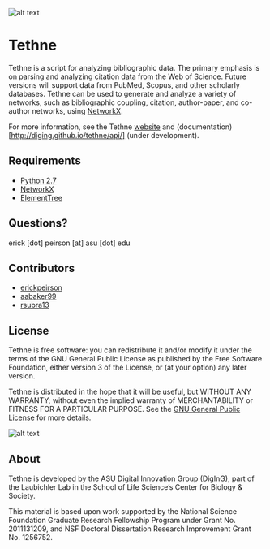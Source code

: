 ![alt text](https://raw.github.com/diging/tethne/python/doc/logo.jpeg "Tethneus, an orb weaving spider.")

# Tethne

Tethne is a script for analyzing bibliographic data. The primary emphasis is on parsing
and analyzing citation data from the Web of Science. Future versions will support data
from PubMed, Scopus, and other scholarly databases. Tethne can be used to generate and
analyze a variety of networks, such as bibliographic coupling, citation, author-paper, 
and co-author networks, using [NetworkX](http://networkx.github.io/).

For more information, see the Tethne [website](https://github.com/diging/tethne) and
(documentation)[http://diging.github.io/tethne/api/] (under development).

## Requirements
* [Python 2.7](http://www.python.org/)
* [NetworkX](http://networkx.github.io/)
* [ElementTree](http://docs.python.org/2/library/xml.etree.elementtree.html)

## Questions?
erick [dot] peirson [at] asu [dot] edu

## Contributors
* [erickpeirson](http://github.com/erickpeirson)
* [aabaker99](http://github.com/aabaker99)
* [rsubra13](http://github.com/rsubra13)

## License
Tethne is free software: you can redistribute it and/or modify
it under the terms of the GNU General Public License as published by
the Free Software Foundation, either version 3 of the License, or
(at your option) any later version.

Tethne is distributed in the hope that it will be useful,
but WITHOUT ANY WARRANTY; without even the implied warranty of
MERCHANTABILITY or FITNESS FOR A PARTICULAR PURPOSE.  See the
[GNU General Public License](http://www.gnu.org/licenses/) for more details.

![alt text](http://www.gnu.org/graphics/gplv3-127x51.png "GNU GPL 3")

## About
Tethne is developed by the ASU Digital Innovation Group (DigInG), part of the Laubichler Lab in the School of Life Science’s Center for Biology & Society.

This material is based upon work supported by the National Science Foundation Graduate Research Fellowship Program under Grant No. 2011131209, and NSF Doctoral Dissertation Research Improvement Grant No. 1256752.